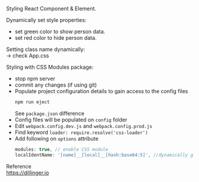 Styling React Component & Element.

Dynamically set style properties:  
- set green color to show person data.  
- set red color to hide person data.

Setting class name dynamically:  
-> check App.css


Styling with CSS Modules package:
- stop npm server
- commit any changes (if using git)
- Populate project configuration details to gain access to the config files
  ```sh
  npm run eject
  ```
  See `package.json` difference
- Config files will be populated on `config` folder
- Edit `webpack.config.dev.js` and `webpack.config.prod.js`
- Find keyword `loader: require.resolve('css-loader')`
- Add following on `options` attribute
  ```javascript
  modules: true, // enable CSS module
  localIdentName: '[name]__[local]__[hash:base64:5]', //dynamically generate unique CSS class name
  ```  

  
  




Reference  
https://dillinger.io